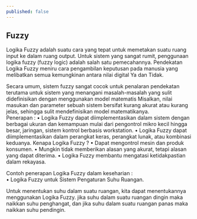 ```yaml
---
published: false
---
```

## Fuzzy

Logika Fuzzy adalah suatu cara yang tepat untuk memetakan suatu ruang input ke dalam ruang output. Untuk sistem yang sangat rumit, penggunaan logika fuzzy (fuzzy logic) adalah salah satu pemecahannya. Pendekatan Logika Fuzzy meniru cara pengambilan keputusan pada manusia yang melibatkan semua kemungkinan antara nilai digital Ya dan Tidak. 

Secara umum, sistem fuzzy sangat cocok untuk penalaran pendekatan terutama untuk sistem yang menangani masalah-masalah yang sulit didefinisikan dengan menggunakan model matematis Misalkan, nilai masukan dan parameter sebuah sistem bersifat kurang akurat atau kurang jelas, sehingga sulit mendefinisikan model matematikanya.  
Penerapan :
    • Logika Fuzzy dapat diimplementasikan dalam sistem dengan berbagai ukuran dan kemampuan mulai dari pengontrol mikro kecil hingga besar, jaringan, sistem kontrol berbasis workstation.
    • Logika Fuzzy dapat diimplementasikan dalam perangkat keras, perangkat lunak, atau kombinasi keduanya.
	Kenapa Logika Fuzzy ?
    • Dapat mengontrol mesin dan produk konsumen.
    • Mungkin tidak memberikan alasan yang akurat, tetapi alasan yang dapat diterima.
    • Logika Fuzzy membantu mengatasi ketidakpastian dalam rekayasa.

Contoh penerapan Logika Fuzzy dalam keseharian :  
    • Logika Fuzzy untuk Sistem Pengaturan Suhu Ruangan.   
    
Untuk menentukan suhu dalam suatu ruangan, kita dapat menentukannya menggunakan Logika Fuzzy. jika suhu dalam suatu ruangan dingin maka naikkan suhu penghangat, dan jika suhu dalam suatu ruangan panas maka naikkan suhu pendingin.